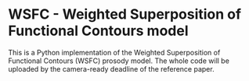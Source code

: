 # WSFC - Weighted Superposition of Functional Contours model

This is a Python implementation of the Weighted Superposition of Functional Contours (WSFC) prosody model. The whole code will be uploaded by the camera-ready deadline of the reference paper.
